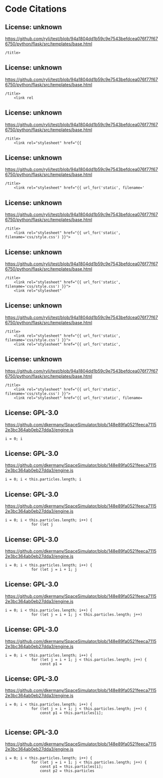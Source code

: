 # Code Citations

## License: unknown
https://github.com/ryli/test/blob/94a1804dd1b59c9e7543befdcea076f77f676750/python/flask/src/templates/base.html

```
/title>
```


## License: unknown
https://github.com/ryli/test/blob/94a1804dd1b59c9e7543befdcea076f77f676750/python/flask/src/templates/base.html

```
/title>
    <link rel
```


## License: unknown
https://github.com/ryli/test/blob/94a1804dd1b59c9e7543befdcea076f77f676750/python/flask/src/templates/base.html

```
/title>
    <link rel="stylesheet" href="{{
```


## License: unknown
https://github.com/ryli/test/blob/94a1804dd1b59c9e7543befdcea076f77f676750/python/flask/src/templates/base.html

```
/title>
    <link rel="stylesheet" href="{{ url_for('static', filename='
```


## License: unknown
https://github.com/ryli/test/blob/94a1804dd1b59c9e7543befdcea076f77f676750/python/flask/src/templates/base.html

```
/title>
    <link rel="stylesheet" href="{{ url_for('static', filename='css/style.css') }}">
```


## License: unknown
https://github.com/ryli/test/blob/94a1804dd1b59c9e7543befdcea076f77f676750/python/flask/src/templates/base.html

```
/title>
    <link rel="stylesheet" href="{{ url_for('static', filename='css/style.css') }}">
    <link rel="stylesheet"
```


## License: unknown
https://github.com/ryli/test/blob/94a1804dd1b59c9e7543befdcea076f77f676750/python/flask/src/templates/base.html

```
/title>
    <link rel="stylesheet" href="{{ url_for('static', filename='css/style.css') }}">
    <link rel="stylesheet" href="{{ url_for('static',
```


## License: unknown
https://github.com/ryli/test/blob/94a1804dd1b59c9e7543befdcea076f77f676750/python/flask/src/templates/base.html

```
/title>
    <link rel="stylesheet" href="{{ url_for('static', filename='css/style.css') }}">
    <link rel="stylesheet" href="{{ url_for('static', filename=
```


## License: GPL-3.0
https://github.com/dkermany/SpaceSimulator/blob/148e89fa0521feeca71152e3bc364ab0eb27dda3/engine.js

```
i = 0; i
```


## License: GPL-3.0
https://github.com/dkermany/SpaceSimulator/blob/148e89fa0521feeca71152e3bc364ab0eb27dda3/engine.js

```
i = 0; i < this.particles.length; i
```


## License: GPL-3.0
https://github.com/dkermany/SpaceSimulator/blob/148e89fa0521feeca71152e3bc364ab0eb27dda3/engine.js

```
i = 0; i < this.particles.length; i++) {
            for (let j
```


## License: GPL-3.0
https://github.com/dkermany/SpaceSimulator/blob/148e89fa0521feeca71152e3bc364ab0eb27dda3/engine.js

```
i = 0; i < this.particles.length; i++) {
            for (let j = i + 1; j 
```


## License: GPL-3.0
https://github.com/dkermany/SpaceSimulator/blob/148e89fa0521feeca71152e3bc364ab0eb27dda3/engine.js

```
i = 0; i < this.particles.length; i++) {
            for (let j = i + 1; j < this.particles.length; j++)
```


## License: GPL-3.0
https://github.com/dkermany/SpaceSimulator/blob/148e89fa0521feeca71152e3bc364ab0eb27dda3/engine.js

```
i = 0; i < this.particles.length; i++) {
            for (let j = i + 1; j < this.particles.length; j++) {
                const p1 =
```


## License: GPL-3.0
https://github.com/dkermany/SpaceSimulator/blob/148e89fa0521feeca71152e3bc364ab0eb27dda3/engine.js

```
i = 0; i < this.particles.length; i++) {
            for (let j = i + 1; j < this.particles.length; j++) {
                const p1 = this.particles[i];
                
```


## License: GPL-3.0
https://github.com/dkermany/SpaceSimulator/blob/148e89fa0521feeca71152e3bc364ab0eb27dda3/engine.js

```
i = 0; i < this.particles.length; i++) {
            for (let j = i + 1; j < this.particles.length; j++) {
                const p1 = this.particles[i];
                const p2 = this.particles
```

